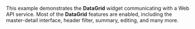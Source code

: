 This example demonstrates the **DataGrid** widget communicating with a&nbsp;Web API service. Most of&nbsp;the **DataGrid** features are enabled, including the master-detail interface, header filter, summary, editing, and many more.